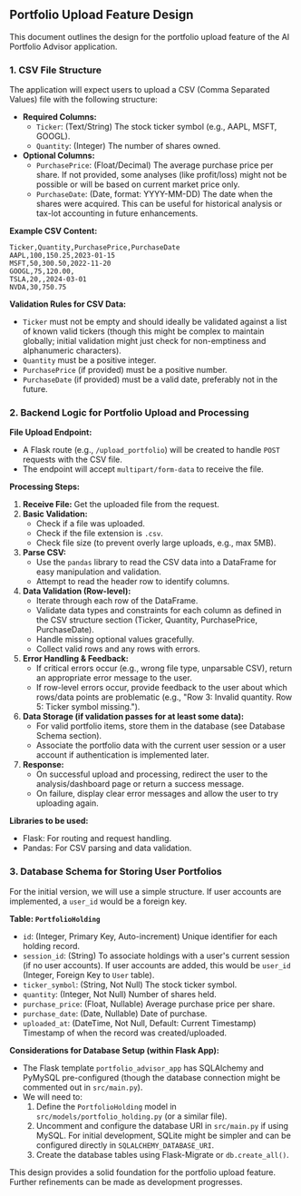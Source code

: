 ## Portfolio Upload Feature Design

This document outlines the design for the portfolio upload feature of the AI Portfolio Advisor application.

### 1. CSV File Structure

The application will expect users to upload a CSV (Comma Separated Values) file with the following structure:

*   **Required Columns:**
    *   `Ticker`: (Text/String) The stock ticker symbol (e.g., AAPL, MSFT, GOOGL).
    *   `Quantity`: (Integer) The number of shares owned.
*   **Optional Columns:**
    *   `PurchasePrice`: (Float/Decimal) The average purchase price per share. If not provided, some analyses (like profit/loss) might not be possible or will be based on current market price only.
    *   `PurchaseDate`: (Date, format: YYYY-MM-DD) The date when the shares were acquired. This can be useful for historical analysis or tax-lot accounting in future enhancements.

**Example CSV Content:**

```csv
Ticker,Quantity,PurchasePrice,PurchaseDate
AAPL,100,150.25,2023-01-15
MSFT,50,300.50,2022-11-20
GOOGL,75,120.00,
TSLA,20,,2024-03-01
NVDA,30,750.75
```

**Validation Rules for CSV Data:**

*   `Ticker` must not be empty and should ideally be validated against a list of known valid tickers (though this might be complex to maintain globally; initial validation might just check for non-emptiness and alphanumeric characters).
*   `Quantity` must be a positive integer.
*   `PurchasePrice` (if provided) must be a positive number.
*   `PurchaseDate` (if provided) must be a valid date, preferably not in the future.

### 2. Backend Logic for Portfolio Upload and Processing

**File Upload Endpoint:**

*   A Flask route (e.g., `/upload_portfolio`) will be created to handle `POST` requests with the CSV file.
*   The endpoint will accept `multipart/form-data` to receive the file.

**Processing Steps:**

1.  **Receive File:** Get the uploaded file from the request.
2.  **Basic Validation:**
    *   Check if a file was uploaded.
    *   Check if the file extension is `.csv`.
    *   Check file size (to prevent overly large uploads, e.g., max 5MB).
3.  **Parse CSV:**
    *   Use the `pandas` library to read the CSV data into a DataFrame for easy manipulation and validation.
    *   Attempt to read the header row to identify columns.
4.  **Data Validation (Row-level):**
    *   Iterate through each row of the DataFrame.
    *   Validate data types and constraints for each column as defined in the CSV structure section (Ticker, Quantity, PurchasePrice, PurchaseDate).
    *   Handle missing optional values gracefully.
    *   Collect valid rows and any rows with errors.
5.  **Error Handling & Feedback:**
    *   If critical errors occur (e.g., wrong file type, unparsable CSV), return an appropriate error message to the user.
    *   If row-level errors occur, provide feedback to the user about which rows/data points are problematic (e.g., "Row 3: Invalid quantity. Row 5: Ticker symbol missing.").
6.  **Data Storage (if validation passes for at least some data):**
    *   For valid portfolio items, store them in the database (see Database Schema section).
    *   Associate the portfolio data with the current user session or a user account if authentication is implemented later.
7.  **Response:**
    *   On successful upload and processing, redirect the user to the analysis/dashboard page or return a success message.
    *   On failure, display clear error messages and allow the user to try uploading again.

**Libraries to be used:**

*   Flask: For routing and request handling.
*   Pandas: For CSV parsing and data validation.

### 3. Database Schema for Storing User Portfolios

For the initial version, we will use a simple structure. If user accounts are implemented, a `user_id` would be a foreign key.

**Table: `PortfolioHolding`**

*   `id`: (Integer, Primary Key, Auto-increment) Unique identifier for each holding record.
*   `session_id`: (String) To associate holdings with a user's current session (if no user accounts). If user accounts are added, this would be `user_id` (Integer, Foreign Key to `User` table).
*   `ticker_symbol`: (String, Not Null) The stock ticker symbol.
*   `quantity`: (Integer, Not Null) Number of shares held.
*   `purchase_price`: (Float, Nullable) Average purchase price per share.
*   `purchase_date`: (Date, Nullable) Date of purchase.
*   `uploaded_at`: (DateTime, Not Null, Default: Current Timestamp) Timestamp of when the record was created/uploaded.

**Considerations for Database Setup (within Flask App):**

*   The Flask template `portfolio_advisor_app` has SQLAlchemy and PyMySQL pre-configured (though the database connection might be commented out in `src/main.py`).
*   We will need to:
    1.  Define the `PortfolioHolding` model in `src/models/portfolio_holding.py` (or a similar file).
    2.  Uncomment and configure the database URI in `src/main.py` if using MySQL. For initial development, SQLite might be simpler and can be configured directly in `SQLALCHEMY_DATABASE_URI`.
    3.  Create the database tables using Flask-Migrate or `db.create_all()`.

This design provides a solid foundation for the portfolio upload feature. Further refinements can be made as development progresses.
